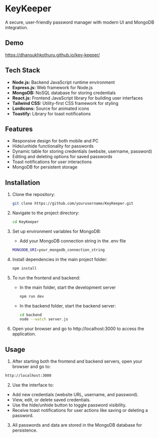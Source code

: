 
# KeyKeeper

A secure, user-friendly password manager with modern UI and MongoDB integration.

## Demo

https://dhansukhkothuru.github.io/key-keeper/
## Tech Stack 
- **Node.js:** Backend JavaScript runtime environment
- **Express.js:** Web framework for Node.js
- **MongoDB:** NoSQL database for storing credentials
- **React.js:** Frontend JavaScript library for building user interfaces
- **Tailwind CSS:** Utility-first CSS framework for styling
- **Lordicons:** Source for animated icons
- **Toastify:** Library for toast notifications
## Features

- Responsive design for both mobile and PC
- Hide/unhide functionality for passwords
- Dynamic table for storing credentials (website, username, password)
- Editing and deleting options for saved passwords
- Toast notifications for user interactions
- MongoDB for persistent storage
## Installation

1. Clone the repository:

   ```bash
   git clone https://github.com/yourusername/KeyKeeper.git
    ```
2. Navigate to the project directory:   

    ```bash
    cd KeyKeeper
    ```

3. Set up environment variables for MongoDB:
    
    - Add your MongoDB connection string in the .env file
    ```bash
    MONGODB_URI=your_mongodb_connection_string
    ```
4. Install dependencies in the main project folder:
    ```bash
    npm install
    ```
5. To run the frontend and backend:

    - In the main folder, start the development server

        ```bash
        npm run dev
        ```
    - In the backend folder, start the backend server:
        ```bash
        cd backend
        node --watch server.js
        ```
6. Open your browser and go to http://localhost:3000 to access the application.


## Usage

1. After starting both the frontend and backend servers, open your browser and go to:

```bash
http://localhost:3000

```
2. Use the interface to:

- Add new credentials (website URL, username, and password).
- View, edit, or delete saved credentials.
- Use the hide/unhide button to toggle password visibility.
- Receive toast notifications for user actions like saving or deleting a password.

3. All passwords and data are stored in the MongoDB database for persistence.
